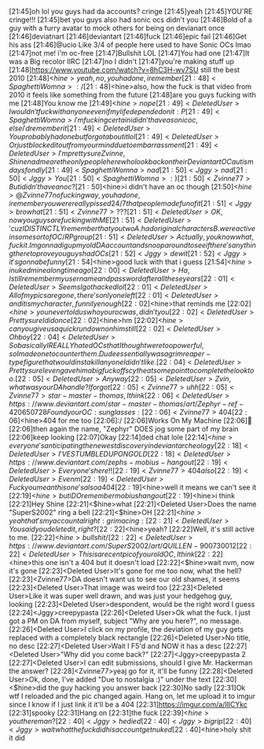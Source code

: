 [21:45]<ucio>oh lol you guys had da accounts? cringe
[21:45]<Spaghetti Womna>yeah
[21:45]<Deleted User>YOU'RE cringe!!!
[21:45]<ucio>bet you guys also had sonic ocs didn't you
[21:46]<Zvinne77>Bold of a guy with a furry avatar to mock others for being on devianart once
[21:46]<Zvinne77>deviatnart
[21:46]<Zvinne77>deviantart
[21:46]<Zvinne77>fuck
[21:46]<Spaghetti Womna>epic fail
[21:46]<ucio>Get his ass
[21:46]<Deleted User>@ucio Like 3/4 of people here used to have Sonic OCs lmao
[21:47]<Spaghetti Womna>not me! i'm oc-free
[21:47]<Deleted User>Bullshit LOL
[21:47]<Deleted User>You had one
[21:47]<Deleted User>It was a Big recolor IIRC
[21:47]<Spaghetti Womna>no I didn't
[21:47]<Spaghetti Womna>you're making stuff up
[21:48]<Jggy>https://www.youtube.com/watch?v=8hC3H-wv7SU still the best 2010
[21:48]<$hine>yeah, no, you had one, i remember
[21:48]<Spaghetti Womna>:/
[21:48]<$hine>also, how the fuck is that video from 2010 it feels like something from the future
[21:48]<Spaghetti Womna>are you guys fucking with me
[21:48]<Deleted User>You know me
[21:49]<$hine>nope
[21:49]<Deleted User>I wouldn't fuck with anyone even if my life depended on it :P
[21:49]<Spaghetti Womna>i'm fucking certain i didn't have a sonic oc, else i'd remember it
[21:49]<Deleted User>You probably had one but forgot about it lol
[21:49]<Deleted User>Or just blocked it out from your mind due to embarrassment
[21:49]<Deleted User>I'm pretty sure Zvinne, Shine nad me are the only people here who look back on their Deviantart OC autism days fondly
[21:49]<Spaghetti Womna>nad
[21:50]<Jggy>nad
[21:50]<Jggy>You
[21:50]<Spaghetti Womna>:)
[21:50]<Zvinne77>But i didn't have an oc?
[21:50]<$hine>i didn't have an oc though
[21:50]<$hine>@Zvinne77 no fucking way, you had one, i remember you were really pissed 24/7 that people made fun of it
[21:51]<Jggy>bro what
[21:51]<Zvinne77>???
[21:51]<Deleted User>OK, now you guys are fucking with ME
[21:51]<Deleted User>'cuz I DISTINCTLY remember that you two A. had original characters B. were active in some sort of OC/RP group
[21:51]<Deleted User>Actually, you know what, fuck it. Im gonna dig up my old DA account and snoop around to see if there's anything there to prove you guys had OCs
[21:52]<Jggy>dew it
[21:52]<Jggy>it's gonna be funny
[21:54]<$hine>good luck with that i guess
[21:54]<$hine>i nuked mine a long time ago
[22:00]<Deleted User>Ha, I still remember my username and password after all these years
[22:01]<Deleted User>Seems I got hacked lol
[22:01]<Deleted User>All of my pics are gone, there's only one left
[22:01]<Deleted User>and it is my character, funnily enough
[22:02]<$hine>that reminds me
[22:02]<$hine>you never told us who your oc was, didn't you
[22:02]<Deleted User>Pretty sure I did once
[22:02]<$hine>hm
[22:02]<$hine>can you give us a quick rundown on him still
[22:02]<Deleted User>Oh boy
[22:04]<Deleted User>So basically I REALLY hated OCs that I thought were too powerful, so I made one to counter them. Dude essentially was a grim reaper-type figure that would instakill anyone I didn't like.
[22:04]<Deleted User>Pretty sure I even gave him a big fuckoff scythe at some point to complete the look too.
[22:05]<Deleted User>Anyway
[22:05]<Deleted User>Zvin, what was your DA handle? I forgot
[22:05]<Zvinne77>uhh
[22:05]<Zvinne77>star-master-thomas, I think
[22:06]<Deleted User>https://www.deviantart.com/star-master-thomas/art/Zephyr-ref-420650728 Found your OC :sunglasses:
[22:06]<Zvinne77>404
[22:06]<$hine>404 for me too
[22:06]<Deleted User>:/
[22:06]<Deleted User>Works On My Machine
[22:06]<Zvinne77>:shrug:
[22:06]<Zvinne77>then again the name, "Zephyr" DOES jog some part of my brain
[22:06]<Zvinne77>keep looking
[22:07]<Deleted User>Okay
[22:14]<Jggy>ded chat lole
[22:14]<$hine>everyone's anticipating the newest discovery in deviantarcheology
[22:18]<Deleted User>I'VE STUMBLED UPON GOLD
[22:18]<Deleted User>https://www.deviantart.com/zephs-mobius-hangout
[22:19]<Deleted User>Everyone's here!!
[22:19]<Zvinne77>404 also
[22:19]<Deleted User>Even m
[22:19]<Deleted User>Fuck you mean this one's also a 404
[22:19]<$hine>well it means we can't see it
[22:19]<$hine>but i DO remember mobius hangout
[22:19]<$hine>i think
[22:21]<Deleted User>Hey Shine
[22:21]<$hine>what
[22:21]<Deleted User>Does the name "SuperS2002" ring a bell
[22:21]<$hine>OH
[22:21]<$hine>yeah that's my account alright :grimacing:
[22:21]<Deleted User>You said you deleted it, right?
[22:22]<$hine>yeah?
[22:22]<Deleted User>Well, it's still active to me.
[22:22]<$hine>bullshit/
[22:22]<Deleted User>https://www.deviantart.com/SuperS2002/art/QUILLEN-900730012
[22:22]<Deleted User>This is a recent pic of your old OC, I think
[22:22]<$hine>this one isn't a 404 but it doesn't load
[22:22]<$hine>wait nvm, now it's gone
[22:23]<Deleted User>It's gone for me too now, what the hell?
[22:23]<Zvinne77>DA doesn't want us to see our old shames, it seems
[22:23]<Deleted User>That image was weird too
[22:23]<Deleted User>Like it was super well drawn, and was just your hedgehog guy, looking
[22:23]<Deleted User>despondent, would be the right word I guess
[22:24]<Jggy>creepypasta
[22:26]<Deleted User>Ok what the fuck. I just got a PM on DA from myself, subject "Why are you here?", no message.
[22:26]<Deleted User>I click on my profile, the deviation of my guy gets replaced with a completely black rectangle
[22:26]<Deleted User>No title, no desc
[22:27]<Deleted User>Wait I F5'd and NOW it has a desc
[22:27]<Deleted User>"Why did you come back?"
[22:27]<Jggy>creepypasta 2
[22:27]<Deleted User>I can edit submissions, should I give Mr. Hackerman the answer?
[22:28]<Zvinne77>yeaj go for it, it'll be funny
[22:28]<Deleted User>Ok, done, I've added "Due to nostalgia :)" under the text
[22:30]<$hine>did the guy hacking you answer back
[22:30]<Deleted User>No sadly
[22:31]<Deleted User>Ok wtf I reloaded and the pic changed again. Hang on, let me upload it to imgur since I know if I just link it it'll be a 404
[22:31]<Deleted User>https://imgur.com/a/IllCYkc
[22:31]<Zvinne77>spooky
[22:31]<Deleted User>Hang on
[22:31]<Deleted User>the fuck
[22:39]<$hine>you there man?
[22:40]<Jggy>he died
[22:40]<Jggy>big rip
[22:40]<Jggy>wait what the fuck did his account get nuked
[22:40]<$hine>holy shit it did